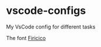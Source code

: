 # vscode-configs
My VsCode config for different tasks

The font [Firicico](https://github.com/kosimst/Firicico)
